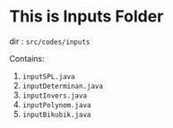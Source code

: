 # This is Inputs Folder

dir : `src/codes/inputs`

Contains:
1. `inputSPL.java`
2. `inputDeterminan.java`
3. `inputInvers.java`
4. `inputPolynom.java`
5. `inputBikubik.java`


